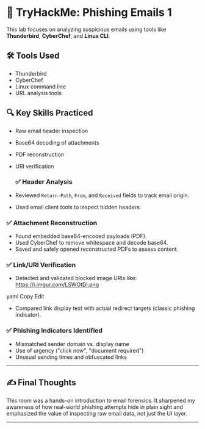 # 📨 TryHackMe: Phishing Emails 1

This lab focuses on analyzing suspicious emails using tools like **Thunderbird**, **CyberChef**, and **Linux CLI**.

## 🛠️ Tools Used
- Thunderbird
- CyberChef
- Linux command line
- URL analysis tools

## 🔍 Key Skills Practiced
- Raw email header inspection
- Base64 decoding of attachments
- PDF reconstruction
- URI verification

  ### ✅ Header Analysis
- Reviewed `Return-Path`, `From`, and `Received` fields to track email origin.
- Used email client tools to inspect hidden headers.

### ✅ Attachment Reconstruction
- Found embedded base64-encoded payloads (PDF).
- Used CyberChef to remove whitespace and decode base64.
- Saved and safely opened reconstructed PDFs to assess content.

### ✅ Link/URI Verification
- Detected and validated blocked image URIs like:
https://i.imgur.com/LSWOtDI.png

yaml
Copy
Edit
- Compared link display text with actual redirect targets (classic phishing indicator).

### ✅ Phishing Indicators Identified
- Mismatched sender domain vs. display name
- Use of urgency ("click now", "document required")
- Unusual sending times and obfuscated links

---

## ✍️ Final Thoughts

This room was a hands-on introduction to email forensics. It sharpened my awareness of how real-world phishing attempts hide in plain sight and emphasized the value of inspecting raw email data, not just the UI layer.

---
